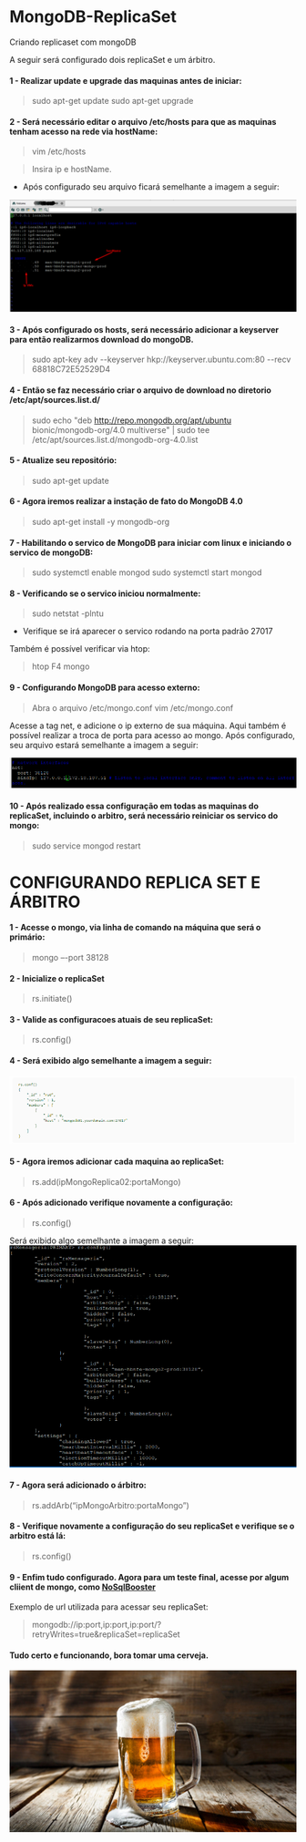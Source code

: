 # MongoDB-ReplicaSet
Criando replicaset com mongoDB

A seguir será configurado dois replicaSet e um árbitro.

#### 1 - Realizar update e upgrade das maquinas antes de iniciar:
  > sudo apt-get update
  > sudo apt-get upgrade
  
#### 2 - Será necessário editar o arquivo /etc/hosts para que as maquinas tenham acesso na rede via hostName:
  > vim /etc/hosts
  
  > Insira ip e hostName. 

* Após configurado seu arquivo ficará semelhante a imagem a seguir: 

![alt text](https://github.com/jardelkuhnen/MongoDB-ReplicaSet/blob/main/images/hostsMapeamento.png?raw=true)

#### 3 - Após configurado os hosts, será necessário adicionar a keyserver para então realizarmos download do mongoDB.
  > sudo apt-key adv --keyserver hkp://keyserver.ubuntu.com:80 --recv 68818C72E52529D4
  
#### 4 - Então se faz necessário criar o arquivo de download no diretorio /etc/apt/sources.list.d/
  > sudo echo "deb http://repo.mongodb.org/apt/ubuntu bionic/mongodb-org/4.0 multiverse" | sudo tee /etc/apt/sources.list.d/mongodb-org-4.0.list
  
#### 5 - Atualize seu repositório:
  > sudo apt-get update

#### 6 - Agora iremos realizar a instação de fato do MongoDB 4.0
  > sudo apt-get install -y mongodb-org
  
#### 7 - Habilitando o servico de MongoDB para iniciar com linux e iniciando o servico de mongoDB:
  > sudo systemctl enable mongod
  > sudo systemctl start mongod
 
#### 8 - Verificando se o servico iniciou normalmente: 
  > sudo netstat -plntu

* Verifique se irá aparecer o servico rodando na porta padrão 27017

 Também é possível verificar via htop: 
  > htop
  > F4
  > mongo

#### 9 - Configurando MongoDB para acesso externo: 
  > Abra o arquivo /etc/mongo.conf
  > vim /etc/mongo.conf
  
  Acesse a tag net, e adicione o ip externo de sua máquina. Aqui também é possível realizar a troca de porta para acesso ao mongo.
  Após configurado, seu arquivo estará semelhante a imagem a seguir: 
  
![alt text](https://github.com/jardelkuhnen/MongoDB-ReplicaSet/blob/main/images/mongoConf.png?raw=true)


#### 10 - Após realizado essa configuração em todas as maquinas do replicaSet, incluindo o arbitro, será necessário reiniciar os servico do mongo: 
   > sudo service mongod restart
	
# CONFIGURANDO REPLICA SET E ÁRBITRO

#### 1 - Acesse o mongo, via linha de comando na máquina que será o primário: 
   > mongo –-port 38128

#### 2 - Inicialize o replicaSet
   > rs.initiate()

#### 3 - Valide as configuracoes atuais de seu replicaSet:
   > rs.config()
   
#### 4 - Será exibido algo semelhante a imagem a seguir: 

![alt text](https://github.com/jardelkuhnen/MongoDB-ReplicaSet/blob/main/images/replicaSetConfigurationInitial.png?raw=true)

#### 5 - Agora iremos adicionar cada maquina ao replicaSet:
   > rs.add(ipMongoReplica02:portaMongo)

#### 6 - Após adicionado verifique novamente a configuração: 
   > rs.config()
   
Será exibido algo semelhante a imagem a seguir: 
![alt text](https://github.com/jardelkuhnen/MongoDB-ReplicaSet/blob/main/images/replicaSetConfiguration.png?raw=true)

#### 7 - Agora será adicionado o árbitro: 
   > rs.addArb(“ipMongoArbitro:portaMongo”)

#### 8 - Verifique novamente a configuração do seu replicaSet e verifique se o arbitro está lá: 
   > rs.config()
   
#### 9 - Enfim tudo configurado. Agora para um teste final, acesse por algum cliient de mongo, como [NoSqlBooster](https://nosqlbooster.com/)
  
  Exemplo de url utilizada para acessar seu replicaSet: 
  > mongodb://ip:port,ip:port,ip:port/?retryWrites=true&replicaSet=replicaSet



#### Tudo certo e funcionando, bora tomar uma cerveja.

![alt text](https://github.com/jardelkuhnen/MongoDB-ReplicaSet/blob/main/images/beer.jpg?raw=true)

   

